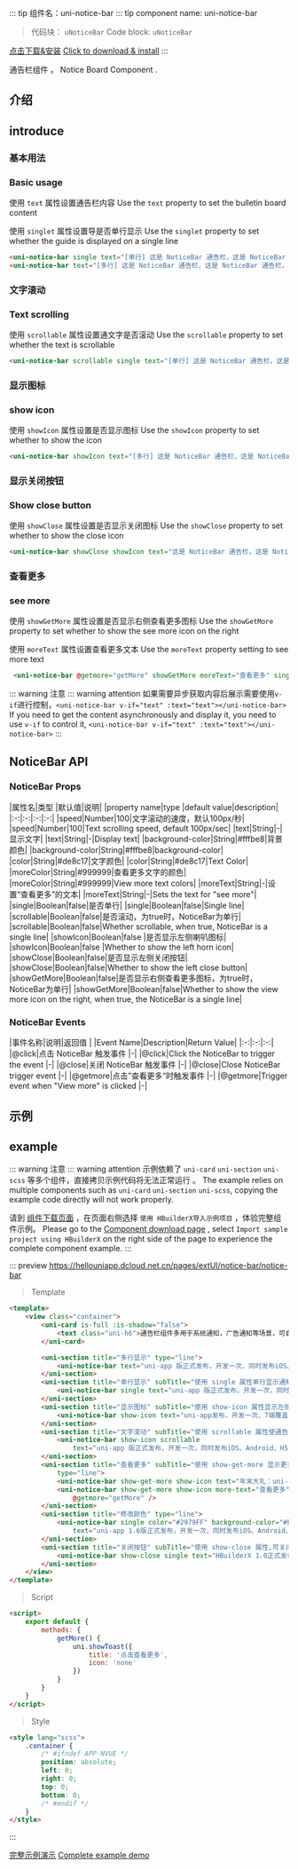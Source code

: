 
::: tip 组件名：uni-notice-bar
::: tip component name: uni-notice-bar
> 代码块： `uNoticeBar`
> Code block: `uNoticeBar`

[点击下载&安装](https://ext.dcloud.net.cn/plugin?name=uni-notice-bar)
[Click to download & install](https://ext.dcloud.net.cn/plugin?name=uni-notice-bar)
:::

通告栏组件 。
Notice Board Component .

## 介绍
## introduce
### 基本用法
### Basic usage
使用 `text` 属性设置通告栏内容
Use the `text` property to set the bulletin board content

使用 `singlet` 属性设置导是否单行显示
Use the `singlet` property to set whether the guide is displayed on a single line
```html
<uni-notice-bar single text="[单行] 这是 NoticeBar 通告栏，这是 NoticeBar 通告栏，这是 NoticeBar 通告栏"></uni-notice-bar>
<uni-notice-bar text="[多行] 这是 NoticeBar 通告栏，这是 NoticeBar 通告栏，这是 NoticeBar 通告栏，这是 NoticeBar 通告栏"></uni-notice-bar>
```
### 文字滚动
### Text scrolling
使用 `scrollable` 属性设置通文字是否滚动
Use the `scrollable` property to set whether the text is scrollable
```html
<uni-notice-bar scrollable single text="[单行] 这是 NoticeBar 通告栏，这是 NoticeBar 通告栏，这是 NoticeBar 通告栏"></uni-notice-bar>
```
### 显示图标
### show icon
使用 `showIcon` 属性设置是否显示图标
Use the `showIcon` property to set whether to show the icon
```html
<uni-notice-bar showIcon text="[多行] 这是 NoticeBar 通告栏，这是 NoticeBar 通告栏，这是 NoticeBar 通告栏这是 NoticeBar 通告栏，这是 NoticeBar 通告栏，这是 NoticeBar 通告栏"></uni-notice-bar>
```
### 显示关闭按钮
### Show close button
使用 `showClose` 属性设置是否显示关闭图标
Use the `showClose` property to set whether to show the close icon
```html
<uni-notice-bar showClose showIcon text="这是 NoticeBar 通告栏，这是 NoticeBar 通告栏，这是 NoticeBar 通告栏"></uni-notice-bar>
```
### 查看更多
### see more
使用 `showGetMore` 属性设置是否显示右侧查看更多图标
Use the `showGetMore` property to set whether to show the see more icon on the right

使用 `moreText` 属性设置查看更多文本
Use the `moreText` property setting to see more text
```html
 <uni-notice-bar @getmore="getMore" showGetMore moreText="查看更多" single text="[单行] 这是 NoticeBar 通告栏，这是 NoticeBar 通告栏，这是 NoticeBar 通告栏"></uni-notice-bar>
```

::: warning 注意
::: warning attention
如果需要异步获取内容后展示需要使用`v-if`进行控制，`<uni-notice-bar v-if="text" :text="text"></uni-notice-bar>`
If you need to get the content asynchronously and display it, you need to use `v-if` to control it, `<uni-notice-bar v-if="text" :text="text"></uni-notice-bar>`
:::

## NoticeBar API

### NoticeBar Props

|属性名|类型	|默认值|说明|
|property name|type |default value|description|
|:-:|:-:|:-:|:-:|
|speed|Number|100|文字滚动的速度，默认100px/秒|
|speed|Number|100|Text scrolling speed, default 100px/sec|
|text|String|-|显示文字|
|text|String|-|Display text|
|background-color|String|#fffbe8|背景颜色|
|background-color|String|#fffbe8|background-color|
|color|String|#de8c17|文字颜色|
|color|String|#de8c17|Text Color|
|moreColor|String|#999999|查看更多文字的颜色|
|moreColor|String|#999999|View more text colors|
|moreText|String|-|设置“查看更多”的文本|
|moreText|String|-|Sets the text for "see more"|
|single|Boolean|false|是否单行|
|single|Boolean|false|Single line|
|scrollable|Boolean|false|是否滚动，为true时，NoticeBar为单行|
|scrollable|Boolean|false|Whether scrollable, when true, NoticeBar is a single line|
|showIcon|Boolean|false	|是否显示左侧喇叭图标|
|showIcon|Boolean|false |Whether to show the left horn icon|
|showClose|Boolean|false|是否显示左侧关闭按钮|
|showClose|Boolean|false|Whether to show the left close button|
|showGetMore|Boolean|false|是否显示右侧查看更多图标，为true时，NoticeBar为单行|
|showGetMore|Boolean|false|Whether to show the view more icon on the right, when true, the NoticeBar is a single line|

### NoticeBar Events

|事件名称|说明|返回值	|
|Event Name|Description|Return Value|
|:-:|:-:|:-:|
|@click|点击 NoticeBar 触发事件	|-|
|@click|Click the NoticeBar to trigger the event |-|
|@close|关闭 NoticeBar 触发事件	|-|
|@close|Close NoticeBar trigger event |-|
|@getmore|点击”查看更多“时触发事件	|-|
|@getmore|Trigger event when "View more" is clicked |-|



## 示例
## example
::: warning 注意
::: warning attention
示例依赖了 `uni-card` `uni-section` `uni-scss` 等多个组件，直接拷贝示例代码将无法正常运行 。
The example relies on multiple components such as `uni-card` `uni-section` `uni-scss`, copying the example code directly will not work properly.

请到 [组件下载页面](https://ext.dcloud.net.cn/plugin?name=uni-notice-bar) ，在页面右侧选择 `使用 HBuilderX导入示例项目` ，体验完整组件示例。
Please go to the [Component download page](https://ext.dcloud.net.cn/plugin?name=uni-notice-bar) , select `Import sample project using HBuilderX` on the right side of the page to experience the complete component example.
:::

::: preview https://hellouniapp.dcloud.net.cn/pages/extUI/notice-bar/notice-bar
> Template
``` html
<template>
	<view class="container">
		<uni-card is-full :is-shadow="false">
			<text class="uni-h6">通告栏组件多用于系统通知，广告通知等场景，可自定义图标，颜色，展现方式等。</text>
		</uni-card>

		<uni-section title="多行显示" type="line">
			<uni-notice-bar text="uni-app 版正式发布，开发一次，同时发布iOS、Android、H5、微信小程序、支付宝小程序、百度小程序、头条小程序等7大平台。" />
		</uni-section>
		<uni-section title="单行显示" subTitle="使用 single 属性单行显示通知" type="line">
			<uni-notice-bar single text="uni-app 版正式发布，开发一次，同时发布iOS、Android、H5、微信小程序、支付宝小程序、百度小程序、头条小程序等7大平台。" />
		</uni-section>
		<uni-section title="显示图标" subTitle="使用 show-icon 属性显示左侧小喇叭图标" type="line">
			<uni-notice-bar show-icon text="uni-app发布，开发一次、7端覆盖！" />
		</uni-section>
		<uni-section title="文字滚动" subTitle="使用 scrollable 属性使通告滚动,此时 single 属性将失效,始终单行显示" type="line">
			<uni-notice-bar show-icon scrollable
				text="uni-app 版正式发布，开发一次，同时发布iOS、Android、H5、微信小程序、支付宝小程序、百度小程序、头条小程序等7大平台。" />
		</uni-section>
		<uni-section title="查看更多" subTitle="使用 show-get-more 显示更多,此时 single 属性将失效,始终单行显示,如不配置 more-text 属性 ,将显示箭头图标"
			type="line">
			<uni-notice-bar show-get-more show-icon text="年末大礼：uni-app1.4 新增百度、支付宝小程序。插件市场重磅上线！" @getmore="getMore" />
			<uni-notice-bar show-get-more show-icon more-text="查看更多" text="年末大礼：uni-app1.4 新增百度、支付宝小程序。插件市场重磅上线！"
				@getmore="getMore" />
		</uni-section>
		<uni-section title="修改颜色" type="line">
			<uni-notice-bar single color="#2979FF" background-color="#EAF2FF"
				text="uni-app 1.6版正式发布，开发一次，同时发布iOS、Android、H5、微信小程序、支付宝小程序、百度小程序、头条小程序等7大平台。" />
		</uni-section>
		<uni-section title="关闭按钮" subTitle="使用 show-close 属性,可关闭通知" type="line">
			<uni-notice-bar show-close single text="HBuilderX 1.0正式发布！uni-app实现里程碑突破实现里程碑突破！" />
		</uni-section>
	</view>
</template>
```
> Script
```html
<script>
	export default {
		methods: {
			getMore() {
				uni.showToast({
					title: '点击查看更多',
					icon: 'none'
				})
			}
		}
	}
</script>
```
> Style
```html
<style lang="scss">
	.container {
		/* #ifndef APP-NVUE */
		position: absolute;
		left: 0;
		right: 0;
		top: 0;
		bottom: 0;
		/* #endif */
	}
</style>

```
:::

[完整示例演示](https://hellouniapp.dcloud.net.cn/pages/extUI/notice-bar/notice-bar)
[Complete example demo](https://hellouniapp.dcloud.net.cn/pages/extUI/notice-bar/notice-bar)